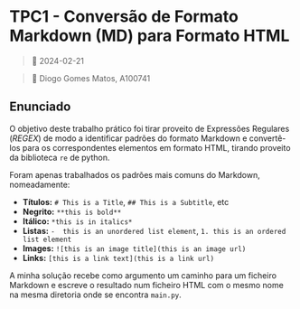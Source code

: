 # TPC1 - Conversão de Formato Markdown (MD) para Formato HTML

> 📅 2024-02-21

> 👤 Diogo Gomes Matos, A100741

## Enunciado

O objetivo deste trabalho prático foi tirar proveito de Expressões Regulares (*REGEX*) de modo a identificar padrões do formato Markdown e convertê-los para os correspondentes elementos em formato HTML, tirando proveito da biblioteca `re` de python.

Foram apenas trabalhados os padrões mais comuns do Markdown, nomeadamente:

- **Títulos:** `# This is a Title`, `## This is a Subtitle`, etc
- **Negrito:** `**this is bold**`
- **Itálico:** `*this is in italics*`
- **Listas:** `-  this is an unordered list element`, `1. this is an ordered list element`
- **Images:** `![this is an image title](this is an image url)`
- **Links:** `[this is a link text](this is a link url)`

A minha solução recebe como argumento um caminho para um ficheiro Markdown e escreve o resultado num ficheiro HTML com o mesmo nome na mesma diretoria onde se encontra `main.py`.
